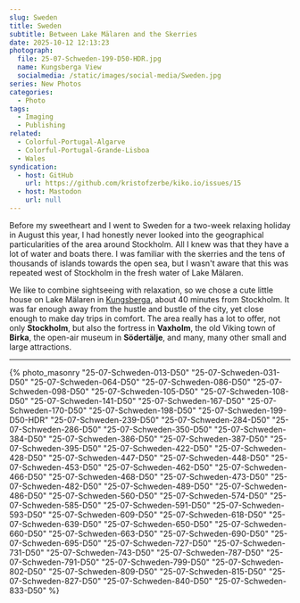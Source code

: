 ```yaml
---
slug: Sweden
title: Sweden
subtitle: Between Lake Mälaren and the Skerries
date: 2025-10-12 12:13:23
photograph:
  file: 25-07-Schweden-199-D50-HDR.jpg
  name: Kungsberga View
  socialmedia: /static/images/social-media/Sweden.jpg
series: New Photos
categories:
  - Photo
tags:
  - Imaging
  - Publishing
related:
  - Colorful-Portugal-Algarve
  - Colorful-Portugal-Grande-Lisboa
  - Wales
syndication:
  - host: GitHub
    url: https://github.com/kristofzerbe/kiko.io/issues/15
  - host: Mastodon
    url: null
---
```


Before my sweetheart and I went to Sweden for a two-week relaxing holiday in August this year, I had honestly never looked into the geographical particularities of the area around Stockholm. All I knew was that they have a lot of water and boats there. I was familiar with the skerries and the tens of thousands of islands towards the open sea, but I wasn't aware that this was repeated west of Stockholm in the fresh water of Lake Mälaren.

We like to combine sightseeing with relaxation, so we chose a cute little house on Lake Mälaren in [Kungsberga](https://www.google.com/maps/place/179+97+Kungsberga,+Schweden), about 40 minutes from Stockholm. It was far enough away from the hustle and bustle of the city, yet close enough to make day trips in comfort. The area really has a lot to offer, not only **Stockholm**, but also the fortress in **Vaxholm**, the old Viking town of **Birka**, the open-air museum in **Södertälje**, and many, many other small and large attractions.

<!-- more -->

---

{% photo_masonry
  "25-07-Schweden-013-D50"
  "25-07-Schweden-031-D50"
  "25-07-Schweden-064-D50"
  "25-07-Schweden-086-D50"
  "25-07-Schweden-098-D50"
  "25-07-Schweden-105-D50"
  "25-07-Schweden-108-D50"
  "25-07-Schweden-141-D50"
  "25-07-Schweden-167-D50"
  "25-07-Schweden-170-D50"
  "25-07-Schweden-198-D50"
  "25-07-Schweden-199-D50-HDR"
  "25-07-Schweden-239-D50"
  "25-07-Schweden-284-D50"
  "25-07-Schweden-286-D50"
  "25-07-Schweden-350-D50"
  "25-07-Schweden-384-D50"
  "25-07-Schweden-386-D50"
  "25-07-Schweden-387-D50"
  "25-07-Schweden-395-D50"
  "25-07-Schweden-422-D50"
  "25-07-Schweden-428-D50"
  "25-07-Schweden-447-D50"
  "25-07-Schweden-448-D50"
  "25-07-Schweden-453-D50"
  "25-07-Schweden-462-D50"
  "25-07-Schweden-466-D50"
  "25-07-Schweden-468-D50"
  "25-07-Schweden-473-D50"
  "25-07-Schweden-482-D50"
  "25-07-Schweden-489-D50"
  "25-07-Schweden-486-D50"
  "25-07-Schweden-560-D50"
  "25-07-Schweden-574-D50"
  "25-07-Schweden-585-D50"
  "25-07-Schweden-591-D50"
  "25-07-Schweden-593-D50"
  "25-07-Schweden-609-D50"
  "25-07-Schweden-618-D50"
  "25-07-Schweden-639-D50"
  "25-07-Schweden-650-D50"
  "25-07-Schweden-660-D50"
  "25-07-Schweden-663-D50"
  "25-07-Schweden-690-D50"
  "25-07-Schweden-695-D50"
  "25-07-Schweden-727-D50"
  "25-07-Schweden-731-D50"
  "25-07-Schweden-743-D50"
  "25-07-Schweden-787-D50"
  "25-07-Schweden-791-D50"
  "25-07-Schweden-799-D50"
  "25-07-Schweden-802-D50"
  "25-07-Schweden-809-D50"
  "25-07-Schweden-815-D50"
  "25-07-Schweden-827-D50"
  "25-07-Schweden-840-D50"
  "25-07-Schweden-833-D50"
%}
